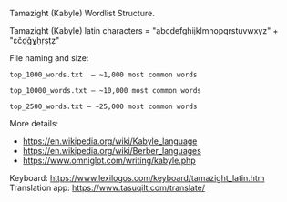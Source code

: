 Tamazight (Kabyle) Wordlist Structure.

Tamazight (Kabyle) latin characters =   "abcdefghijklmnopqrstuvwxyz" + "ɛčḍǧɣḥṛṣṭẓ"

File naming and size:

    top_1000_words.txt  — ~1,000 most common words

    top_10000_words.txt — ~10,000 most common words

    top_2500_words.txt — ~25,000 most common words

More details: 
- https://en.wikipedia.org/wiki/Kabyle_language
- https://en.wikipedia.org/wiki/Berber_languages
- https://www.omniglot.com/writing/kabyle.php

Keyboard: https://www.lexilogos.com/keyboard/tamazight_latin.htm
Translation app: https://www.tasuqilt.com/translate/
